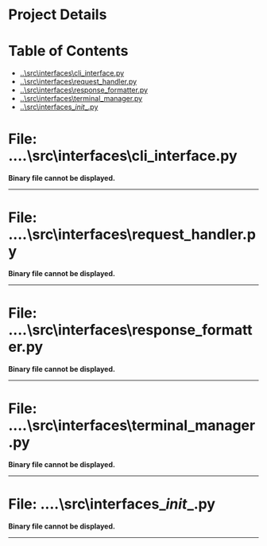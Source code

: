 # Project Details

# Table of Contents
- [..\src\interfaces\cli_interface.py](#-src-interfaces-cli_interfacepy)
- [..\src\interfaces\request_handler.py](#-src-interfaces-request_handlerpy)
- [..\src\interfaces\response_formatter.py](#-src-interfaces-response_formatterpy)
- [..\src\interfaces\terminal_manager.py](#-src-interfaces-terminal_managerpy)
- [..\src\interfaces\__init__.py](#-src-interfaces-__init__py)


# File: ..\..\src\interfaces\cli_interface.py

**Binary file cannot be displayed.**

---

# File: ..\..\src\interfaces\request_handler.py

**Binary file cannot be displayed.**

---

# File: ..\..\src\interfaces\response_formatter.py

**Binary file cannot be displayed.**

---

# File: ..\..\src\interfaces\terminal_manager.py

**Binary file cannot be displayed.**

---

# File: ..\..\src\interfaces\__init__.py

**Binary file cannot be displayed.**

---

